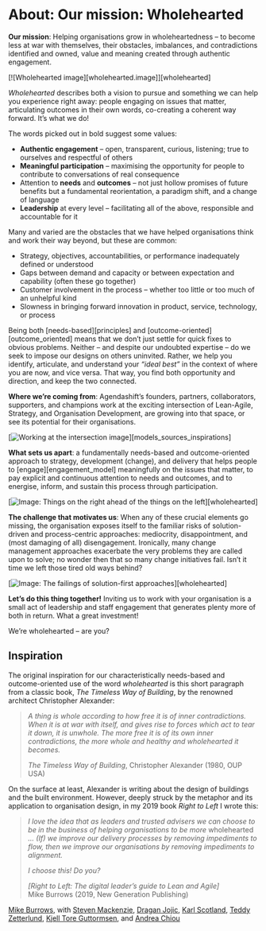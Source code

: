 # About: Our mission: Wholehearted

**Our mission**: Helping organisations grow in wholeheartedness – to become less at war with themselves, their obstacles, imbalances, and contradictions identified and owned, value and meaning created through authentic engagement.

[![Wholehearted image][wholehearted.image]][wholehearted]

*Wholehearted* describes both a vision to pursue and something we can help you experience right away: people engaging on issues that matter, articulating outcomes in their own words, co-creating a coherent way forward. It’s what we do!

The words picked out in bold suggest some values:

  * **Authentic engagement** – open, transparent, curious, listening; true to ourselves and respectful of others
  * **Meaningful participation** – maximising the opportunity for people to contribute to conversations of real consequence
  * Attention to **needs** and **outcomes** – not just hollow promises of future benefits but a fundamental reorientation, a paradigm shift, and a change of language
  * **Leadership** at every level – facilitating all of the above, responsible and accountable for it

Many and varied are the obstacles that we have helped organisations think and work their way beyond, but these are common:

  * Strategy, objectives, accountabilities, or performance inadequately defined or understood</li>
  * Gaps between demand and capacity or between expectation and capability (often these go together)</li>
  * Customer involvement in the process – whether too little or too much of an unhelpful kind</li>
  * Slowness in bringing forward innovation in product, service, technology, or process</li>

Being both [needs-based][principles] and [outcome-oriented][outcome_oriented] means that we don’t just settle for quick fixes to obvious problems. Neither – and despite our undoubted expertise – do we seek to impose our designs on others uninvited. Rather, we help you identify, articulate, and understand your *“ideal best”* in the context of where you are now, and vice versa. That way, you find both opportunity and direction, and keep the two connected.

**Where we’re coming from**: Agendashift’s founders, partners, collaborators, supporters, and champions work at the exciting intersection of Lean-Agile, Strategy, and Organisation Development, are growing into that space, or see its potential for their organisations.

[![Working at the intersection image](/static/images/wholehearted/wholehearted-16x10-2020-07-03-intersection.png)][models_sources_inspirations]

**What sets us apart**: a fundamentally needs-based and outcome-oriented approach to strategy, development (change), and delivery that helps people to [engage][engagement_model] meaningfully on the issues that matter, to pay explicit and continuous attention to needs and outcomes, and to energise, inform, and sustain this process through participation.

[![Image: Things on the right ahead of the things on the left](/static/images/wholehearted/wholehearted-16x10-2020-07-03-right-to-left.png)][wholehearted]

**The challenge that motivates us**: When any of these crucial elements go missing, the organisation exposes itself to the familiar risks of solution-driven and process-centric approaches: mediocrity, disappointment, and (most damaging of all) disengagement. Ironically, many change management approaches exacerbate the very problems they are called upon to solve; no wonder then that so many change initiatives fail. Isn’t it time we left those tired old ways behind?

[![Image: The failings of solution-first approaches](/static/images/wholehearted/wholehearted-16x10-2020-07-03-adaptive-challenge.png)][wholehearted]

**Let’s do this thing together!** Inviting us to work with your organisation is a small act of leadership and staff engagement that generates plenty more of both in return. What a great investment!

We’re wholehearted – are you?


## Inspiration

The original inspiration for our characteristically needs-based and outcome-oriented use of the word *wholehearted* is this short paragraph from a classic book, *The Timeless Way of Building*, by the renowned architect Christopher Alexander:

> *A thing is whole according to how free it is of inner contradictions. When it is at war with itself, and gives rise to forces which act to tear it down, it is unwhole. The more free it is of its own inner contradictions, the more whole and healthy and wholehearted it becomes.*
>
> *The Timeless Way of Building*, Christopher Alexander (1980, OUP USA)

On the surface at least, Alexander is writing about the design of buildings and the built environment. However, deeply struck by the metaphor and its application to organisation design, in my 2019 book *Right to Left* I wrote this:

> *I love the idea that as leaders and trusted advisers we can choose to be in the business of helping organisations to be more* wholehearted *... (If) we improve our delivery processes by removing impediments to flow, then we improve our organisations by removing impediments to alignment.*
>
> *I choose this! Do you?*
>
> *[Right to Left: The digital leader’s guide to Lean and Agile]*  
> Mike Burrows (2019, New Generation Publishing)

[Mike Burrows](https://www.agendashift.com/partners/08HVCvp/Mike+Burrows), with [Steven Mackenzie](https://www.agendashift.com/partners/08K8GjA/Steven+Mackenzie), [Dragan Jojic](https://www.agendashift.com/partners/04WdraL/Dragan+Jojic), [Karl Scotland](https://www.agendashift.com/partners/072GMPG/Karl+Scotland), [Teddy Zetterlund](https://www.agendashift.com/partners/06xh2hp/Teddy+Zetterlund), [Kjell Tore Guttormsen](https://www.agendashift.com/partners/07tzUV8/Kjell+Tore+Guttormsen), and [Andrea Chiou](https://www.agendashift.com/partners/09L3QHa/Andrea+Chiou)
